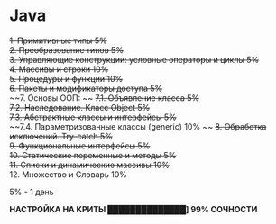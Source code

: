 # Java

~~1. Примитивные типы 5%~~  
~~2. Преобразование типов 5%~~  
~~3. Управляющие конструкции: условные операторы и циклы 5%~~  
~~4. Массивы и строки 10%~~  
~~5. Процедуры и функции 10%~~  
~~6. Пакеты и модификаторы доступа 5%~~  
~~7. Основы ООП:  ~~
  ~~7.1. Объявление класса 5%~~  
  ~~7.2. Наследование. Класс Object 5%~~  
  ~~7.3. Абстрактные классы и интерфейсы 5%~~  
  ~~7.4. Параметризованные классы (generic) 10%   ~~
~~8. Обработка исключений. Try-catch 5%~~  
~~9. Функциональные интерфейсы 5%~~  
~~10. Статические переменные и методы 5%~~  
~~11. Списки и динамические массивы 10%~~  
~~12. Множество и Словарь 10%~~  

5% - 1 день

**НАСТРОЙКА НА КРИТЫ ██████████████] 99% СОЧНОСТИ**
